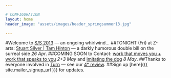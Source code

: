 ```yaml
---

# CONFIGURATION
layout: home
header_image: "assets/images/header_springsummer13.jpg"

---
```

#Welcome to [S/S 2013](/current/2013-springsummer/index.html) — an ongoing whirlwind...
##TONIGHT (Fri) at Z-arts: [Stuart Silver | Tam Hinton](/current/2013-springsummer/silverhinton/index.html) — a darkly humorous double bill on the surreal side *26 Apr*.
##COMING SOON to Contact: [work that moves you + work that speaks to you](/current/2013-worksahead/index.html) *2+3 May* and [imitating the dog](/current/2013-springsummer/itd/index.html) *8 May*.
##Thanks to everyone involved in [Turn](/current/2013-turn/index.html) — see our [4* review](http://www.thepublicreviews.com/turn-2013-contact-manchester/).
##Sign up [here]({{ site.mailer_signup_url }}) for updates.
